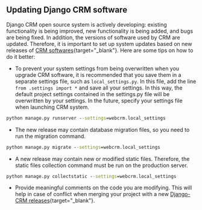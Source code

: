 ## Updating Django CRM software

Django CRM open source system is actively developing: existing functionality is being improved, new functionality is being added, and bugs are being fixed.
In addition, the versions of software used by CRM are updated.
Therefore, it is important to set up system updates based on new releases of [CRM softwares](https://github.com/DjangoCRM/django-crm/){target="_blank"}.
Here are some tips on how to do it better:

- To prevent your system settings from being overwritten when you upgrade CRM software, it is recommended that you save them in a separate settings file, such as `local_settings.py`.
In this file, add the line `from .settings import *` and save all your settings. In this way, the default project settings contained in the settings.py file will be overwritten by your settings.
In the future, specify your settings file when launching CRM system.

```cmd
python manage.py runserver --settings=webcrm.local_settings
```

- The new release may contain database migration files, so you need to run the migration command.

```cmd
python manage.py migrate --settings=webcrm.local_settings
```

- A new release may contain new or modified static files. Therefore, the static files collection command must be run on the production server.

```cmd
python manage.py collectstatic --settings=webcrm.local_settings
```

- Provide meaningful comments on the code you are modifying. This will help in case of conflict when merging your project with a new [Django-CRM releases](https://github.com/DjangoCRM/django-crm/releases){target="_blank"}.
